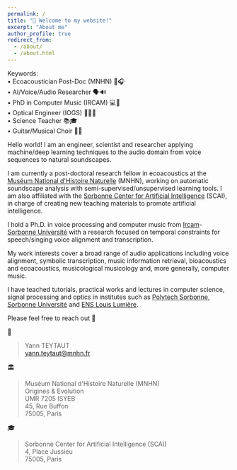 ```yaml
---
permalink: /
title: "👋 Welcome to my website!"
excerpt: "About me"
author_profile: true
redirect_from: 
  - /about/
  - /about.html
---
```


Keywords: \
• Ecoacoustician Post-Doc (MNHN) 🌿🎧  \
• AI/Voice/Audio Researcher 🗣️🔊 \
• PhD in Computer Music (IRCAM) 💻🎵  \
• Optical Engineer (IOGS) 👨‍💻🔭  \
• Science Teacher 📚🎓 \
• Guitar/Musical Choir 🎸🎤

Hello world! I am an engineer, scientist and researcher applying machine/deep learning techniques to the audio domain from voice sequences to natural soundscapes. 

I am currently a post-doctoral research fellow in ecoacoustics at the [Muséum National d'Histoire Naturelle](https://www.mnhn.fr/) (MNHN), working on automatic soundscape analysis with semi-supervised/unsupervised learning tools. I am also affiliated with the [Sorbonne Center for Artificial Intelligence](https://scai.sorbonne-universite.fr/) (SCAI), in charge of creating new teaching materials to promote artificial intelligence.  

I hold a Ph.D. in voice processing and computer music from [Ircam](https://www.ircam.fr/)-[Sorbonne Université](https://www.sorbonne-universite.fr/)  with a research focused on temporal constraints for speech/singing voice alignment and transcription.

My work interests cover a broad range of audio applications including voice alignment, symbolic transcription, music information retrieval, bioacoustics and ecoacoustics, musicological musicology and, more generally, computer music.

I have teached tutorials, practical works and lectures in computer science, signal processing and optics in institutes such as [Polytech Sorbonne](https://www.polytech.sorbonne-universite.fr/), [Sorbonne Université](https://www.sorbonne-universite.fr/) and [ENS Louis Lumière](https://www.ens-louis-lumiere.fr/formations/formation-initiale/master-photographie/).

Please feel free to reach out 🙂 

📧 
> Yann TEYTAUT  
> yann.teytaut@mnhn.fr  

🏛️ 
> Muséum National d'Histoire Naturelle (MNHN) \
> Origines & Evolution \
> UMR 7205 ISYEB \
> 45, Rue Buffon \
> 75005, Paris

🎓 
> Sorbonne Center for Artificial Intelligence (SCAI) \
> 4, Place Jussieu \
> 75005, Paris  
